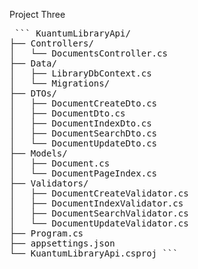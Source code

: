 Project Three

<pre lang="markdown"> ``` KuantumLibraryApi/
├── Controllers/
│   └── DocumentsController.cs
├── Data/
│   ├── LibraryDbContext.cs
│   └── Migrations/
├── DTOs/
│   ├── DocumentCreateDto.cs
│   ├── DocumentDto.cs
│   ├── DocumentIndexDto.cs
│   ├── DocumentSearchDto.cs
│   └── DocumentUpdateDto.cs
├── Models/
│   ├── Document.cs
│   └── DocumentPageIndex.cs
├── Validators/
│   ├── DocumentCreateValidator.cs
│   ├── DocumentIndexValidator.cs
│   ├── DocumentSearchValidator.cs
│   └── DocumentUpdateValidator.cs
├── Program.cs
├── appsettings.json
└── KuantumLibraryApi.csproj ``` </pre>
